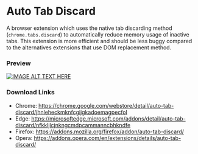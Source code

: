 # Auto Tab Discard
A browser extension which uses the native tab discarding method (`chrome.tabs.discard`) to automatically reduce memory usage of inactive tabs. This extension is more efficient and should be less buggy compared to the alternatives extensions that use DOM replacement method.

### Preview

[![IMAGE ALT TEXT HERE](https://img.youtube.com/vi/S0rHU38OnTE/0.jpg)](https://www.youtube.com/watch?v=S0rHU38OnTE)

### Download Links

  * Chrome: https://chrome.google.com/webstore/detail/auto-tab-discard/jhnleheckmknfcgijgkadoemagpecfol
  * Edge: https://microsoftedge.microsoft.com/addons/detail/auto-tab-discard/nfkkljlcjnkngcmdpcammanncbhkndfe
  * Firefox: https://addons.mozilla.org/firefox/addon/auto-tab-discard/
  * Opera: https://addons.opera.com/en/extensions/details/auto-tab-discard/
